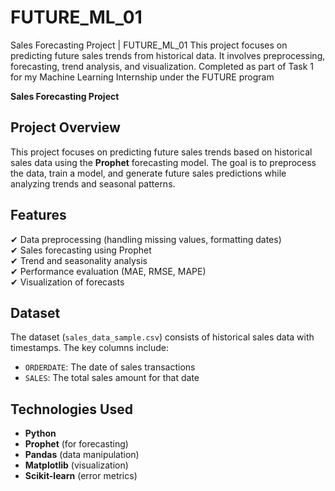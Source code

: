 # FUTURE_ML_01
Sales Forecasting Project | FUTURE_ML_01 This project focuses on predicting future sales trends from historical data. It involves preprocessing, forecasting, trend analysis, and visualization. Completed as part of Task 1 for my Machine Learning Internship under the FUTURE program

**Sales Forecasting Project**  

## Project Overview  
This project focuses on predicting future sales trends based on historical sales data using the **Prophet** forecasting model. The goal is to preprocess the data, train a model, and generate future sales predictions while analyzing trends and seasonal patterns.  

## Features  
✔ Data preprocessing (handling missing values, formatting dates)  
✔ Sales forecasting using Prophet  
✔ Trend and seasonality analysis  
✔ Performance evaluation (MAE, RMSE, MAPE)  
✔ Visualization of forecasts  

## Dataset  
The dataset (`sales_data_sample.csv`) consists of historical sales data with timestamps. The key columns include:  
- `ORDERDATE`: The date of sales transactions  
- `SALES`: The total sales amount for that date  

## Technologies Used  
- **Python**  
- **Prophet** (for forecasting)  
- **Pandas** (data manipulation)  
- **Matplotlib** (visualization)  
- **Scikit-learn** (error metrics)  


